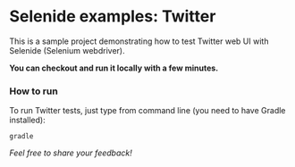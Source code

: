 Selenide examples: Twitter
================================

This is a sample project demonstrating how to test Twitter web UI with Selenide (Selenium webdriver).

**You can checkout and run it locally with a few minutes.**

### How to run

To run Twitter tests, just type from command line (you need to have Gradle installed):

```
gradle
```

_Feel free to share your feedback!_
